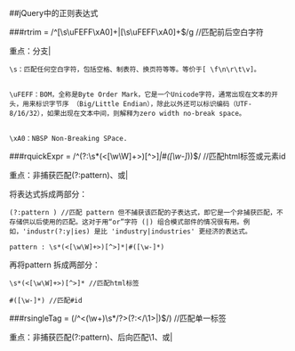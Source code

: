 ##jQuery中的正则表达式

###rtrim = /^[\s\uFEFF\xA0]+|[\s\uFEFF\xA0]+$/g //匹配前后空白字符

重点：分支|

	\s：匹配任何空白字符，包括空格、制表符、换页符等等。等价于[ \f\n\r\t\v]。


	\uFEFF：BOM，全称是Byte Order Mark，它是一个Unicode字符，通常出现在文本的开头，用来标识字节序 （Big/Little Endian），除此以外还可以标识编码（UTF-8/16/32），如果出现在文本中间，则解释为zero width no-break space。


	\xA0：NBSP Non-Breaking SPace.




###rquickExpr = /^(?:\s*(<[\w\W]+>)[^>]*|#([\w-]*))$/ //匹配html标签或元素id

重点：非捕获匹配(?:pattern)、或|


将表达式拆成两部分：

	(?:pattern ) //匹配 pattern 但不捕获该匹配的子表达式，即它是一个非捕获匹配，不存储供以后使用的匹配。这对于用“or”字符 (|) 组合模式部件的情况很有用。例如，'industr(?:y|ies) 是比 'industry|industries' 更经济的表达式。

	pattern : \s*(<[\w\W]+>)[^>]*|#([\w-]*)



再将pattern 拆成两部分：

	\s*(<[\w\W]+>)[^>]* //匹配html标签

	#([\w-]*) //匹配#id
	

###rsingleTag = (/^<(\w+)\s*\/?>(?:<\/\1>|)$/)  //匹配单一标签

重点：非捕获匹配(?:pattern)、后向匹配\1、或|


